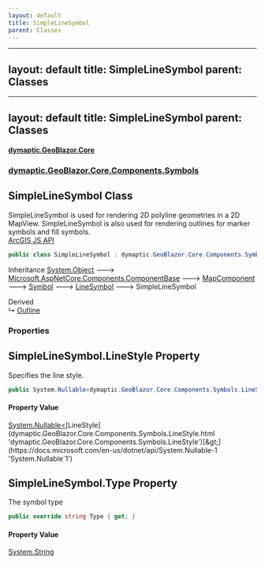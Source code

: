 ```yaml
---
layout: default
title: SimpleLineSymbol
parent: Classes
---
```

---
layout: default
title: SimpleLineSymbol
parent: Classes
---
---
layout: default
title: SimpleLineSymbol
parent: Classes
---
#### [dymaptic.GeoBlazor.Core](index.html 'index')
### [dymaptic.GeoBlazor.Core.Components.Symbols](index.html#dymaptic.GeoBlazor.Core.Components.Symbols 'dymaptic.GeoBlazor.Core.Components.Symbols')

## SimpleLineSymbol Class

SimpleLineSymbol is used for rendering 2D polyline geometries in a 2D MapView. SimpleLineSymbol is also used for rendering outlines for marker symbols and fill symbols.  
<a target="_blank" href="https://developers.arcgis.com/javascript/latest/api-reference/esri-symbols-SimpleLineSymbol.html">ArcGIS JS API</a>

```csharp
public class SimpleLineSymbol : dymaptic.GeoBlazor.Core.Components.Symbols.LineSymbol
```

Inheritance [System.Object](https://docs.microsoft.com/en-us/dotnet/api/System.Object 'System.Object') &#129106; [Microsoft.AspNetCore.Components.ComponentBase](https://docs.microsoft.com/en-us/dotnet/api/Microsoft.AspNetCore.Components.ComponentBase 'Microsoft.AspNetCore.Components.ComponentBase') &#129106; [MapComponent](dymaptic.GeoBlazor.Core.Components.MapComponent.html 'dymaptic.GeoBlazor.Core.Components.MapComponent') &#129106; [Symbol](dymaptic.GeoBlazor.Core.Components.Symbols.Symbol.html 'dymaptic.GeoBlazor.Core.Components.Symbols.Symbol') &#129106; [LineSymbol](dymaptic.GeoBlazor.Core.Components.Symbols.LineSymbol.html 'dymaptic.GeoBlazor.Core.Components.Symbols.LineSymbol') &#129106; SimpleLineSymbol

Derived  
&#8627; [Outline](dymaptic.GeoBlazor.Core.Components.Symbols.Outline.html 'dymaptic.GeoBlazor.Core.Components.Symbols.Outline')
### Properties

<a name='dymaptic.GeoBlazor.Core.Components.Symbols.SimpleLineSymbol.LineStyle'></a>

## SimpleLineSymbol.LineStyle Property

Specifies the line style.

```csharp
public System.Nullable<dymaptic.GeoBlazor.Core.Components.Symbols.LineStyle> LineStyle { get; set; }
```

#### Property Value
[System.Nullable&lt;](https://docs.microsoft.com/en-us/dotnet/api/System.Nullable-1 'System.Nullable`1')[LineStyle](dymaptic.GeoBlazor.Core.Components.Symbols.LineStyle.html 'dymaptic.GeoBlazor.Core.Components.Symbols.LineStyle')[&gt;](https://docs.microsoft.com/en-us/dotnet/api/System.Nullable-1 'System.Nullable`1')

<a name='dymaptic.GeoBlazor.Core.Components.Symbols.SimpleLineSymbol.Type'></a>

## SimpleLineSymbol.Type Property

The symbol type

```csharp
public override string Type { get; }
```

#### Property Value
[System.String](https://docs.microsoft.com/en-us/dotnet/api/System.String 'System.String')


